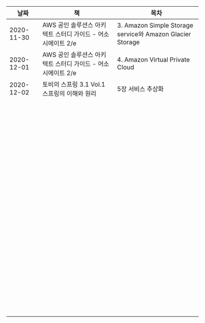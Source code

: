 | 날짜       | 책                                                          | 목차                                                      |
| ---------- | ----------------------------------------------------------- | --------------------------------------------------------- |
| 2020-11-30 | AWS 공인 솔루션스 아키텍트 스터디 가이드 - 어소시에이트 2/e | 3. Amazon Simple Storage service와 Amazon Glacier Storage |
| 2020-12-01 | AWS 공인 솔루션스 아키텍트 스터디 가이드 - 어소시에이트 2/e | 4. Amazon Virtual Private Cloud                           |
| 2020-12-02 | 토비의 스프링 3.1 Vol.1 스프링의 이해와 원리                | 5장 서비스 추상화                                         |
|            |                                                             |                                                           |
|            |                                                             |                                                           |
|            |                                                             |                                                           |
|            |                                                             |                                                           |
|            |                                                             |                                                           |
|            |                                                             |                                                           |
|            |                                                             |                                                           |
|            |                                                             |                                                           |
|            |                                                             |                                                           |
|            |                                                             |                                                           |
|            |                                                             |                                                           |
|            |                                                             |                                                           |
|            |                                                             |                                                           |
|            |                                                             |                                                           |
|            |                                                             |                                                           |
|            |                                                             |                                                           |
|            |                                                             |                                                           |
|            |                                                             |                                                           |
|            |                                                             |                                                           |
|            |                                                             |                                                           |
|            |                                                             |                                                           |
|            |                                                             |                                                           |
|            |                                                             |                                                           |
|            |                                                             |                                                           |
|            |                                                             |                                                           |
|            |                                                             |                                                           |
|            |                                                             |                                                           |
|            |                                                             |                                                           |
|            |                                                             |                                                           |
|            |                                                             |                                                           |
|            |                                                             |                                                           |
|            |                                                             |                                                           |
|            |                                                             |                                                           |
|            |                                                             |                                                           |
|            |                                                             |                                                           |
|            |                                                             |                                                           |
|            |                                                             |                                                           |
|            |                                                             |                                                           |
|            |                                                             |                                                           |
|            |                                                             |                                                           |
|            |                                                             |                                                           |
|            |                                                             |                                                           |
|            |                                                             |                                                           |
|            |                                                             |                                                           |
|            |                                                             |                                                           |
|            |                                                             |                                                           |
|            |                                                             |                                                           |
|            |                                                             |                                                           |
|            |                                                             |                                                           |
|            |                                                             |                                                           |
|            |                                                             |                                                           |
|            |                                                             |                                                           |
|            |                                                             |                                                           |
|            |                                                             |                                                           |
|            |                                                             |                                                           |
|            |                                                             |                                                           |
|            |                                                             |                                                           |
|            |                                                             |                                                           |
|            |                                                             |                                                           |
|            |                                                             |                                                           |
|            |                                                             |                                                           |
|            |                                                             |                                                           |
|            |                                                             |                                                           |
|            |                                                             |                                                           |
|            |                                                             |                                                           |
|            |                                                             |                                                           |
|            |                                                             |                                                           |
|            |                                                             |                                                           |
|            |                                                             |                                                           |
|            |                                                             |                                                           |
|            |                                                             |                                                           |
|            |                                                             |                                                           |
|            |                                                             |                                                           |
|            |                                                             |                                                           |
|            |                                                             |                                                           |
|            |                                                             |                                                           |
|            |                                                             |                                                           |
|            |                                                             |                                                           |
|            |                                                             |                                                           |
|            |                                                             |                                                           |
|            |                                                             |                                                           |
|            |                                                             |                                                           |
|            |                                                             |                                                           |
|            |                                                             |                                                           |
|            |                                                             |                                                           |
|            |                                                             |                                                           |
|            |                                                             |                                                           |
|            |                                                             |                                                           |
|            |                                                             |                                                           |
|            |                                                             |                                                           |
|            |                                                             |                                                           |
|            |                                                             |                                                           |
|            |                                                             |                                                           |
|            |                                                             |                                                           |
|            |                                                             |                                                           |

